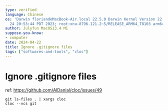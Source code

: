 ```yaml
---
type: verified
language: Chinese
os: 'Darwin floriandeMacBook-Air.local 22.5.0 Darwin Kernel Version 22.5.0: Mon Apr
  24 20:53:44 PDT 2023; root:xnu-8796.121.2~5/RELEASE_ARM64_T8103 arm64'
author: Julyfun MacOS13.4 M1
suppose-you-know:
- computer
date: 2024-04-22
title: Ignore .gitignore files
tags: ["softwares-and-tools", "cloc"]
---
```

# Ignore .gitignore files

ref: https://github.com/AlDanial/cloc/issues/49

```
git ls-files . | xargs cloc
cloc --vcs git
```

